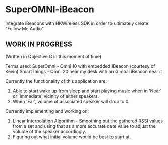 # SuperOMNI-iBeacon
Integrate iBeacons with HKWireless SDK in order to ultimately create "Follow Me Audio"

WORK IN PROGRESS
---------------

(Written in Objective C in this moment of time)

Terms used: 
SuperOmni - Omni 10 with embedded iBeacon (courtesy of Kevin) 
SmartThings - Omni 20 near my desk with an Gimbal iBeacon near it 

Currently the functionality of this application are:
1) Able to start wake up from sleep and start playing music when in 'Near' or 'Immediate' vicinity of either speakers. 
2) When 'Far', volume of associated speaker will drop to 0. 

Currently implementing and working on:
1) Linear Interpolation Algorithm - Smoothing out the gathered RSSI values from a set 
  and using that as a more accurate date value to adjust the volume of the speaker accordingly.
2) Figuring out what initial volume would be best to start at.

